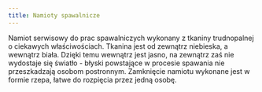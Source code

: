 ```yaml
---
title: Namioty spawalnicze
---
```


Namiot serwisowy do prac spawalniczych wykonany z tkaniny trudnopalnej o
ciekawych właściwościach. Tkanina jest od zewnątrz niebieska, a wewnątrz biała.
Dzięki temu wewnątrz jest jasno, na zewnątrz zaś nie wydostaje się światło -
błyski powstające w procesie spawania nie przeszkadzają osobom postronnym.
Zamknięcie namiotu wykonane jest w formie rzepa, łatwe do rozpięcia przez jedną
osobę.
